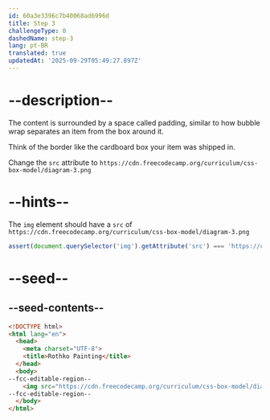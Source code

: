 ```yaml
---
id: 60a3e3396c7b40068ad6996d
title: Step 3
challengeType: 0
dashedName: step-3
lang: pt-BR
translated: true
updatedAt: '2025-09-29T05:49:27.897Z'
---
```


# --description--

The content is surrounded by a space called padding, similar to how bubble wrap separates an item from the box around it.

Think of the border like the cardboard box your item was shipped in.

Change the `src` attribute to `https://cdn.freecodecamp.org/curriculum/css-box-model/diagram-3.png`

# --hints--

The `img` element should have a `src` of `https://cdn.freecodecamp.org/curriculum/css-box-model/diagram-3.png`

```js
assert(document.querySelector('img').getAttribute('src') === 'https://cdn.freecodecamp.org/curriculum/css-box-model/diagram-3.png');
```

# --seed--

## --seed-contents--

```html
<!DOCTYPE html>
<html lang="en">
  <head>
    <meta charset="UTF-8">
    <title>Rothko Painting</title>
  </head>
  <body>
--fcc-editable-region--
    <img src="https://cdn.freecodecamp.org/curriculum/css-box-model/diagram-2.png">
--fcc-editable-region--
  </body>
</html>
```
